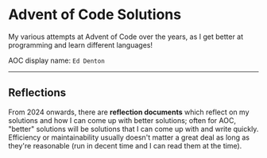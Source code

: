 # Advent of Code Solutions 

My various attempts at Advent of Code over the years, as I get better at programming and learn different languages! 

AOC display name: `Ed Denton`

---

## Reflections

From 2024 onwards, there are **reflection documents** which reflect on my solutions and how I can come up with better solutions; often for AOC, "better" solutions will be solutions that I can come up with and write quickly. Efficiency or maintainability usually doesn't matter a great deal as long as they're reasonable (run in decent time and I can read them at the time).  